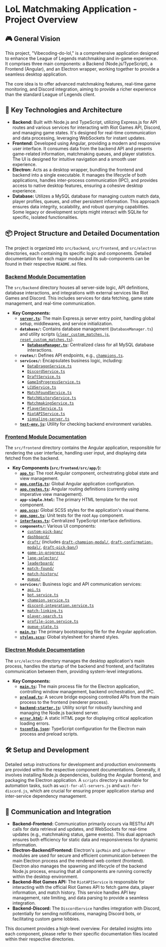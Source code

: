 # LoL Matchmaking Application - Project Overview

## 🎮 General Vision

This project, "Vibecoding-do-lol," is a comprehensive application designed to enhance the League of Legends matchmaking and in-game experience. It comprises three main components: a Backend (Node.js/TypeScript), a Frontend (Angular), and an Electron wrapper, working together to provide a seamless desktop application.

The core idea is to offer advanced matchmaking features, real-time game monitoring, and Discord integration, aiming to provide a richer experience than the standard League of Legends client.

## 🚀 Key Technologies and Architecture

- **Backend:** Built with Node.js and TypeScript, utilizing Express.js for API routes and various services for interacting with Riot Games API, Discord, and managing game states. It's designed for real-time communication and data processing, leveraging WebSockets for instant updates.
- **Frontend:** Developed using Angular, providing a modern and responsive user interface. It consumes data from the backend API and presents game-related information, matchmaking queues, and player statistics. The UI is designed for intuitive navigation and a smooth user experience.
- **Electron:** Acts as a desktop wrapper, bundling the frontend and backend into a single executable. It manages the lifecycle of both applications, handles inter-process communication (IPC), and provides access to native desktop features, ensuring a cohesive desktop experience.
- **Database:** Utilizes a MySQL database for managing custom match data, player profiles, queues, and other persistent information. This approach ensures data integrity, scalability, and robust querying capabilities. Some legacy or development scripts might interact with SQLite for specific, isolated functionalities.

## 📦 Project Structure and Detailed Documentation

The project is organized into `src/backend`, `src/frontend`, and `src/electron` directories, each containing its specific logic and components. Detailed documentation for each major module and its sub-components can be found in their respective `README.md` files.

### [Backend Module Documentation](src/backend/DOCUMENTACAO-BACKEND.md)

The `src/backend` directory houses all server-side logic, API definitions, database interactions, and integrations with external services like Riot Games and Discord. This includes services for data fetching, game state management, and real-time communication.

- **Key Components:**
  - **[`server.ts`](src/backend/DOCUMENTACAO-BACKEND.md#--arquivo-serverts-servidor-principal):** The main Express.js server entry point, handling global setup, middlewares, and service initialization.
  - **`database/`:** Contains database management (`DatabaseManager.ts`) and utility scripts ([`clear_custom_matches.js`](src/backend/database/clear-custom-matches/README.md), [`reset_custom_matches.ts`](src/backend/database/reset-custom-matches/README.md)).
    - **[`DatabaseManager.ts`](src/backend/database/database-manager/README.md):** Centralized class for all MySQL database interactions.
  - **`routes/`:** Defines API endpoints, e.g., [`champions.ts`](src/backend/routes/champions-route/README.md).
  - **`services/`:** Encapsulates business logic, including:
    - [`DataDragonService.ts`](src/backend/services/data-dragon-service/README.md)
    - [`DiscordService.ts`](src/backend/services/discord-service/README.md)
    - [`DraftService.ts`](src/backend/services/draft-service/README.md)
    - [`GameInProgressService.ts`](src/backend/services/game-in-progress-service/README.md)
    - [`LCUService.ts`](src/backend/services/lcu-service/README.md)
    - [`MatchFoundService.ts`](src/backend/services/match-found-service/README.md)
    - [`MatchHistoryService.ts`](src/backend/services/match-history-service/README.md)
    - [`MatchmakingService.ts`](src/backend/services/matchmaking-service/README.md)
    - [`PlayerService.ts`](src/backend/services/player-service/README.md)
    - [`RiotAPIService.ts`](src/backend/services/riot-api-service/README.md)
    - [`signaling-server.ts`](src/backend/services/signaling-server/README.md)
  - **[`test-env.js`](src/backend/test-env/README.md):** Utility for checking backend environment variables.

### [Frontend Module Documentation](src/frontend/DOCUMENTACAO-FRONTEND.md)

The `src/frontend` directory contains the Angular application, responsible for rendering the user interface, handling user input, and displaying data fetched from the backend.

- **Key Components (`src/frontend/src/app/`):**
  - **[`app.ts`](src/frontend/src/app/DOCUMENTACAO-FRONTEND.md#--arquivo-appts-app-componente-principal):** The root Angular component, orchestrating global state and view management.
  - **[`app.config.ts`](src/frontend/src/app/app.config/README.md):** Global Angular application configuration.
  - **[`app.routes.ts`](src/frontend/src/app/app.routes/README.md):** Angular routing definitions (currently using imperative view management).
  - **`app-simple.html`:** The primary HTML template for the root component.
  - **[`app.scss`](src/frontend/src/app/DOCUMENTACAO-FRONTEND.md#--arquivo-appscss-estilos-globais):** Global SCSS styles for the application's visual theme.
  - **[`app.spec.ts`](src/frontend/src/app/DOCUMENTACAO-FRONTEND.md#--arquivo-appspects-testes-unitarios):** Unit tests for the root `App` component.
  - **[`interfaces.ts`](src/frontend/src/app/README.md#documentação-interfacests):** Centralized TypeScript interface definitions.
  - **`components/`:** Various UI components:
    - [`custom-pick-ban/`](src/frontend/src/app/components/custom-pick-ban/README.md)
    - [`dashboard/`](src/frontend/src/app/components/dashboard/README.md)
    - [`draft/`](src/frontend/src/app/components/draft/README.md) (includes [`draft-champion-modal/`](src/frontend/src/app/components/draft/draft-champion-modal/README.md), [`draft-confirmation-modal/`](src/frontend/src/app/components/draft/draft-confirmation-modal/README.md), [`draft-pick-ban/`](src/frontend/src/app/components/draft/draft-pick-ban/README.md))
    - [`game-in-progress/`](src/frontend/src/app/components/game-in-progress/README.md)
    - [`lane-selector/`](src/frontend/src/app/components/lane-selector/README.md)
    - [`leaderboard/`](src/frontend/src/app/components/leaderboard/README.md)
    - [`match-found/`](src/frontend/src/app/components/match-found/README.md)
    - [`match-history/`](src/frontend/src/app/components/match-history/README.md)
    - [`queue/`](src/frontend/src/app/components/queue/README.md)
  - **`services/`:** Business logic and API communication services:
    - [`api.ts`](src/frontend/src/app/services/api.service/README.md)
    - [`bot.service.ts`](src/frontend/src/app/services/bot.service/README.md)
    - [`champion.service.ts`](src/frontend/src/app/services/champion.service/README.md)
    - [`discord-integration.service.ts`](src/frontend/src/app/services/discord-integration.service/README.md)
    - [`match-linking.ts`](src/frontend/src/app/services/match-linking/README.md)
    - [`player-search.ts`](src/frontend/src/app/services/player-search/README.md)
    - [`profile-icon.service.ts`](src/frontend/src/app/services/profile-icon.service/README.md)
    - [`queue-state.ts`](src/frontend/src/app/services/queue-state/README.md)
  - **[`main.ts`](src/frontend/src/main/README.md):** The primary bootstrapping file for the Angular application.
  - **[`styles.scss`](src/frontend/src/styles/README.md):** Global stylesheet for shared styles.

### [Electron Module Documentation](src/electron/DOCUMENTACAO-ELECTRON.md)

The `src/electron` directory manages the desktop application's main process, handles the startup of the backend and frontend, and facilitates communication between them, providing system-level integrations.

- **Key Components:**
  - **[`main.ts`](src/electron/main/README.md):** The main process file for the Electron application, controlling window management, backend orchestration, and IPC.
  - **[`preload.ts`](src/electron/preload/README.md):** A secure bridge exposing controlled APIs from the main process to the frontend (renderer process).
  - **[`backend-starter.js`](src/electron/backend-starter/README.md):** Utility script for robustly launching and managing the Node.js backend server.
  - **[`error.html`](src/electron/error/README.md):** A static HTML page for displaying critical application loading errors.
  - **[`tsconfig.json`](src/electron/tsconfig/README.md):** TypeScript configuration for the Electron main process and preload scripts.

## 🛠️ Setup and Development

Detailed setup instructions for development and production environments are provided within the respective component documentations. Generally, it involves installing Node.js dependencies, building the Angular frontend, and packaging the Electron application. A `scripts` directory is available for automation tasks, such as `wait-for-all-servers.js` and `wait-for-discord.js`, which are crucial for ensuring proper application startup and inter-service dependency management.

## 🔗 Communication and Integration

- **Backend-Frontend:** Communication primarily occurs via RESTful API calls for data retrieval and updates, and WebSockets for real-time updates (e.g., matchmaking status, game events). This dual approach ensures both efficiency for static data and responsiveness for dynamic information.
- **Electron-Backend/Frontend:** Electron's `ipcMain` and `ipcRenderer` modules are used for secure and efficient communication between the main Electron process and the rendered web content (frontend). Electron also manages the spawning and lifecycle of the backend Node.js process, ensuring that all components are running correctly within the desktop environment.
- **Backend-Riot Games API:** The `RiotAPIService` is responsible for interacting with the official Riot Games API to fetch game data, player information, and match history. This service handles API key management, rate limiting, and data parsing to provide a seamless integration.
- **Backend-Discord:** The `DiscordService` handles integration with Discord, potentially for sending notifications, managing Discord bots, or facilitating custom game lobbies.

This document provides a high-level overview. For detailed insights into each component, please refer to their specific documentation files located within their respective directories.
